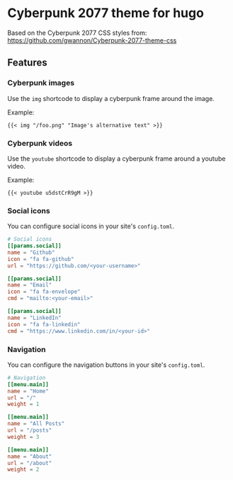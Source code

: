 # Cyberpunk 2077 theme for hugo

Based on the Cyberpunk 2077 CSS styles from: https://github.com/gwannon/Cyberpunk-2077-theme-css

## Features

### Cyberpunk images
Use the `img` shortcode to display a cyberpunk frame around the image.

Example: 

`{{< img "/foo.png" "Image's alternative text" >}}`

### Cyberpunk videos
Use the `youtube` shortcode to display a cyberpunk frame around a youtube video.

Example:

`{{< youtube u5dstCrR9gM >}}`

### Social icons

You can configure social icons in your site's `config.toml`.

```toml
# Social icons
[[params.social]]
name = "Github"
icon = "fa fa-github"
url = "https://github.com/<your-username>"

[[params.social]]
name = "Email"
icon = "fa fa-envelope"
cmd = "mailto:<your-email>"

[[params.social]]
name = "LinkedIn"
icon = "fa fa-linkedin"
cmd = "https://www.linkedin.com/in/<your-id>"
```

### Navigation

You can configure the navigation buttons in your site's `config.toml`.

```toml
# Navigation
[[menu.main]]
name = "Home"
url = "/"
weight = 1

[[menu.main]]
name = "All Posts"
url = "/posts"
weight = 3

[[menu.main]]
name = "About"
url = "/about"
weight = 2
```

